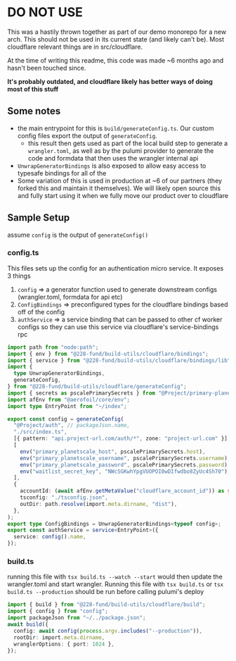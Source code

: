 # DO NOT USE

This was a hastily thrown together as part of our demo monorepo for a new arch. This should not be used in its current state (and likely can't be).
Most cloudflare relevant things are in src/cloudflare.

At the time of writing this readme, this code was made ~6 months ago and hasn't been touched since.

**It's probably outdated, and cloudflare likely has better ways of doing most of this stuff**

## Some notes
- the main entrypoint for this is `build/generateConfig.ts`. Our custom config files export the output of `generateConfig`.
  - this result then gets used as part of the local build step to generate a `wrangler.toml`, as well as by the pulumi provider to generate the code and formdata that then uses the wrangler internal api
- `UnwrapGeneratorBindings` is also exposed to allow easy access to typesafe bindings for all of the
- Some variation of this is used in production at ~6 of our partners (they forked this and maintain it themselves). We will likely open source this and fully start using it when we fully move our product over to cloudflare

## Sample Setup
assume `config` is the output of `generateConfig()` 

### config.ts
This files sets up the config for an authentication micro service. It exposes 3 things
1. `config` => a generator function used to generate downstream configs (wrangler.toml, formdata for api etc)
2. `ConfigBindings` => preconfigured types for the cloudflare bindings based off of the config
3. `authService` => a service binding that can be passed to other cf worker configs so they can use this service via cloudflare's service-bindings rpc 

```typescript
import path from "node:path";
import { env } from "@228-fund/build-utils/cloudflare/bindings";
import { service } from "@228-fund/build-utils/cloudflare/bindings/lib";
import {
  type UnwrapGeneratorBindings,
  generateConfig,
} from "@228-fund/build-utils/cloudflare/generateConfig";
import { secrets as pscalePrimarySecrets } from "@Project/primary-planetscale/connection/details";
import afEnv from "@aerofoil/core/env";
import type EntryPoint from "~/index";

export const config = generateConfig(
  "@Project/auth", // packageJson.name,
  "./src/index.ts",
  [{ pattern: "api.project-url.com/auth/*", zone: "project-url.com" }],
  [
    env("primary_planetscale_host", pscalePrimarySecrets.host),
    env("primary_planetscale_username", pscalePrimarySecrets.username),
    env("primary_planetscale_password", pscalePrimarySecrets.password),
    env("waitlist_secret_key", "NWcSGKwhYpgVUOPOI0wDIfwdbo8ZyUc4Sh70"),
  ],
  {
    accountId: (await afEnv.getMetaValue("cloudflare_account_id")) as string,
    tsconfig: "./tsconfig.json",
    outDir: path.resolve(import.meta.dirname, "dist"),
  },
);
export type ConfigBindings = UnwrapGeneratorBindings<typeof config>;
export const authService = service<EntryPoint>({
  service: config().name,
});
```

### build.ts
running this file with `tsx build.ts --watch --start` would then update the wrangler.toml and start wrangler.
Running this file with `tsx build.ts` or `tsx build.ts --production` should be run before calling pulumi's deploy

```typescript
import { build } from "@228-fund/build-utils/cloudflare/build";
import { config } from "config";
import packageJson from "~/../package.json";
await build({
  config: await config(process.argv.includes("--production")),
  rootDir: import.meta.dirname,
  wranglerOptions: { port: 1024 },
});
```
